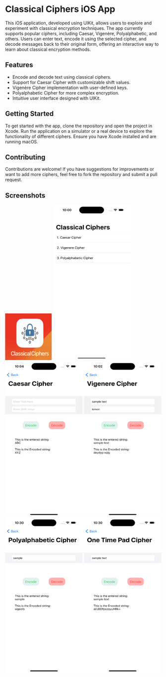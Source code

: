 <h1>Classical Ciphers iOS App</h1>

<p>This iOS application, developed using UIKit, allows users to explore and experiment with classical encryption techniques. The app currently supports popular ciphers, including Caesar, Vigenère, Polyalphabetic, and others. Users can enter text, encode it using the selected cipher, and decode messages back to their original form, offering an interactive way to learn about classical encryption methods.</p>

<h2>Features</h2>
<ul>
  <li>Encode and decode text using classical ciphers.</li>
  <li>Support for Caesar Cipher with customizable shift values.</li>
  <li>Vigenère Cipher implementation with user-defined keys.</li>
  <li>Polyalphabetic Cipher for more complex encryption.</li>
  <li>Intuitive user interface designed with UIKit.</li>
</ul>

<h2>Getting Started</h2>
<p>To get started with the app, clone the repository and open the project in Xcode. Run the application on a simulator or a real device to explore the functionality of different ciphers. Ensure you have Xcode installed and are running macOS.</p>

<h2>Contributing</h2>
<p>Contributions are welcome! If you have suggestions for improvements or want to add more ciphers, feel free to fork the repository and submit a pull request.</p>

<h2>Screenshots</h2>

<img src="https://github.com/zeeshan2k2/Classical-Ciphers/blob/main/classical%20cipher%20-%20app%20icon.png" width="150" height="150">
<img src="https://github.com/zeeshan2k2/Classical-Ciphers/blob/main/main.png" width="250" height="500">
<img src="https://github.com/zeeshan2k2/Classical-Ciphers/blob/main/caesar%20cipher.png" width="250" height="500">
<img src="https://github.com/zeeshan2k2/Classical-Ciphers/blob/main/vigenere%20cipher.png" width="250" height="500">
<img src="https://github.com/zeeshan2k2/Classical-Ciphers/blob/main/polyalphabetic%20cipher.png" width="250" height="500">
<img src="https://github.com/zeeshan2k2/Classical-Ciphers/blob/main/One%20Time%20Pad.png" width="250" height="500">
